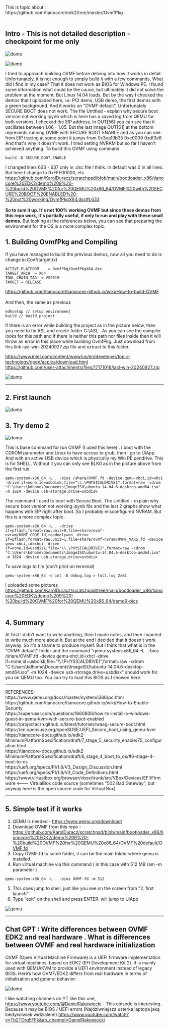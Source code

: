 <br />
This is topic about : https://github.com/tianocore/edk2/tree/master/OvmfPkg
<br /><br />
<h2>Intro - This is not detailed description - checkpoint for me only </h2>

![dump](https://github.com/KarolDuracz/scratchpad/blob/main/bootloader_x86/tianocore%20EDK2/demo%209%20-%20build%20OVMF%20for%20QEMU%20x86_64/demo9-pics/output_demo9.gif?raw=true)

![dump](https://github.com/KarolDuracz/scratchpad/blob/main/bootloader_x86/tianocore%20EDK2/demo%209%20-%20build%20OVMF%20for%20QEMU%20x86_64/demo9-pics/output-demo9-2.gif?raw=true)

I tried to approach building OVMF before delving into how it works in detail. Unfortunately, it is not enough to simply build it with a few commands. What did I find in my case? That it does not work as BIOS for Windows PE. I found some information what could be the cause, but ultimately it did not solve the problem at the moment. But Linux 14.04 loads. But by the way I checked the demos that I uploaded here, i.e. PCI demo, USB demo, the first demos with a green background. And it works on "OVMF default". Unfortunately SECURE BOOT does not work. The file Untitled - explain why secure boot version not working.ipynb which is here has a saved log from QEMU for both versions. I checked the EIP address. In OUT[56] ​​you can see that it oscillates between 1.06 - 1.05. But the last image OUT[61] at the bottom represents running OVMF with SECURE BOOT ENABLE and as you can see from EIP tracing at some point it jumps from
0x3ea19b35
0xe0000
0xdf3e8
And that's why it doesn't work. I tried setting NVRAM but so far I haven't achieved anything. To build this OVMF using command 

```
build -D SECURE_BOOT_ENABLE
```
I changed lines 633 - 637 only in .dsc file I think. In default was 0 in all lines. But here I change to 0xFFF00000, etc.
https://github.com/KarolDuracz/scratchpad/blob/main/bootloader_x86/tianocore%20EDK2/demo%209%20-%20build%20OVMF%20for%20QEMU%20x86_64/OVMF%20with%20SECURE%20BOOT%20ENABLED%20-%20not%20working/OvmfPkgX64.dsc#L633
<br /><br />
<b>So to sum it up. It's not 100% working OVMF but since these demos from this repo work, it's partially useful, if only to run and play with these small demos.</b> But looking at the references below, you can see that preparing the environment for the OS is a more complex topic. <br />
<h2>1. Building OvmfPkg and Compiling</h2>
If you have managed to build the previous demos, now all you need to do is change in Conf/target.txt

```
ACTIVE_PLATFORM    = OvmfPkg/OvmfPkgX64.dsc
TARGET_ARCH  = X64
TOOL_CHAIN_TAG  = VS2019
TARGET = RELEASE
```

https://github.com/tianocore/tianocore.github.io/wiki/How-to-build-OVMF
<br /><br />
And then, the same as previous

```
edksetup // setup environment
build // build project
```

If there is an error while building the project as in the picture below, then you need to fix ASL and craete folder C:\ASL . As you can see the compiler looks for this path and if there is neither this path nor files inside then it will throw an error in this place while building OvmfPkg. Just download from this link iasl-win-20240927.zip file and extract to this folder. <br />

https://www.intel.com/content/www/us/en/developer/topic-technology/open/acpica/download.html <br />
https://github.com/user-attachments/files/17171016/iasl-win-20240927.zip 

![dump](https://github.com/KarolDuracz/scratchpad/blob/main/bootloader_x86/tianocore%20EDK2/demo%209%20-%20build%20OVMF%20for%20QEMU%20x86_64/demo9-pics/jesli%20jest%20taki%20blad%20potrzeba%20ASL.png?raw=true)

<hr>
<h2>2. First launch</h2>

![dump](https://github.com/KarolDuracz/scratchpad/blob/main/bootloader_x86/tianocore%20EDK2/demo%209%20-%20build%20OVMF%20for%20QEMU%20x86_64/demo9-pics/pierwsze%20uruchomienie%20po%20zbudowaniu.png?raw=true)

<h2>3. Try demo 2</h2>

![dump](https://github.com/KarolDuracz/scratchpad/blob/main/bootloader_x86/tianocore%20EDK2/demo%209%20-%20build%20OVMF%20for%20QEMU%20x86_64/demo9-pics/220%20-%2027-02-2025%20-%20to%20bylo%20demo%202%20chyba.png?raw=true)

This is base command for run OVMF (I used this here) . I boot with the CDROM parameter and Linux to have access to grub, then I go to UiApp. And with an active USB device which is physically my Win PE pendrive. This is for SHELL. Without it you can only see BLK0 as in the picture above from the first run.

```
qemu-system-x86_64 -L . -bios /share/OVMF.fd -device qemu-xhci,id=xhci -drive if=none,id=usbdisk,file="\\.\PHYSICALDRIVE1",format=raw -cdrom "C:\Users\kdhome\Documents\ImageISO\ubuntu-14.04.6-desktop-amd64.iso" -m 1024 -device usb-storage,drive=usbdisk
```

The command I used to boot with Secure Boot. The Untitled - explain why secure boot version not working.ipynb file and the last 2 graphs show what happens with EIP right after boot. So I probably misconfigured NVRAM. But this is a more complex topic.
```
qemu-system-x86_64 -L . -drive if=pflash,format=raw,unit=0,file=share/ovmf-nvram/OVMF_CODE.fd,readonly=on -drive if=pflash,format=raw,unit=1,file=share/ovmf-nvram/OVMF_VARS.fd -device qemu-xhci,id=xhci -drive if=none,id=usbdisk,file="\\.\PHYSICALDRIVE1",format=raw -cdrom "C:\Users\kdhome\Documents\ImageISO\ubuntu-14.04.6-desktop-amd64.iso" -m 1024 -device usb-storage,drive=usbdisk
```

To save logs to file (don't print on terminal)

```
qemu-system-x86_64 -d int -D debug.log > full.log 2>&1
```

I uploaded some pictures
https://github.com/KarolDuracz/scratchpad/tree/main/bootloader_x86/tianocore%20EDK2/demo%209%20-%20build%20OVMF%20for%20QEMU%20x86_64/demo9-pics
<br /><br />
<h2>4. Summary</h2>
At first I didn't want to write anything, then I made notes, and then I wanted to write much more about it. But at the end I decided that it doesn't work anyway. So it's a shame to produce myself. But I think that what is in the "OVMF default" folder and the command "qemu-system-x86_64 -L . -bios /share/OVMF.fd -device qemu-xhci,id=xhci -drive if=none,id=usbdisk,file="\\.\PHYSICALDRIVE1",format=raw -cdrom "C:\Users\kdhome\Documents\ImageISO\ubuntu-14.04.6-desktop-amd64.iso" -m 1024 -device usb-storage,drive=usbdisk" should work for you on QEMU too. You can try to load this BIOS as I showed here.
<hr>
REFERENCES: <br />
https://www.qemu.org/docs/master/system/i386/pc.html <br />
https://github.com/tianocore/tianocore.github.io/wiki/How-to-Enable-Security <br />
https://superuser.com/questions/1660806/how-to-install-a-windows-guest-in-qemu-kvm-with-secure-boot-enabled <br />
https://projectacrn.github.io/latest/tutorials/waag-secure-boot.html <br />
https://en.opensuse.org/openSUSE:UEFI_Secure_boot_using_qemu-kvm <br />
https://tianocore-docs.github.io/edk2-MinimumPlatformSpecification/draft/7_stage_5_security_enable/75_configuration.html <br />
https://tianocore-docs.github.io/edk2-MinimumPlatformSpecification/draft/6_stage_4_boot_to_os/#6-stage-4-boot-to-os <br />
https://uefi.org/specs/PI/1.8/V3_Design_Discussion.html <br />
https://uefi.org/specs/PI/1.8/V3_Code_Definitions.html <br />
https://www.virtualbox.org/browser/vbox/trunk/src/VBox/Devices/EFI/Firmware <--- VirtualBox code source (sometimes "502 Bad Gateway", but anyway here is the open source code for Virtual Box)

<hr>
<h2>5. Simple test if it works</h2>

1. QEMU is needed - https://www.qemu.org/download/ <br />
2. Download OVMF from this repo - https://github.com/KarolDuracz/scratchpad/blob/main/bootloader_x86/tianocore%20EDK2/demo%209%20-%20build%20OVMF%20for%20QEMU%20x86_64/OVMF%20default/OVMF.fd<br />
3. Copy OVMF.fd to some folder, it can be the main folder where qemu is installed.
4. Run virtual machine via this command ( in this case with 512 MB ram -m parameter )

```
qemu-system-x86_64 -L . -bios OVMF.fd -m 512
```
5. This does jump to shell, just like you see on the screen from "2. first launch".
6. Type "exit" on the shell and press ENTER. will jump to UiApp

![qemu](https://github.com/KarolDuracz/scratchpad/blob/main/bootloader_x86/tianocore%20EDK2/demo%209%20-%20build%20OVMF%20for%20QEMU%20x86_64/demo9-pics/5%20-%20how%20to%20use%20this%20demo%20on%20qemu.png?raw=true)

<hr>
<h2>Chat GPT : Write differences between OVMF EDK2 and real hardware . What is differences between OVMF and real hardware initialization</h2>
OVMF (Open Virtual Machine Firmware) is a UEFI firmware implementation for virtual machines, based on EDK2 (EFI Development Kit 2). It is mainly used with QEMU/KVM to provide a UEFI environment instead of legacy BIOS. Here’s how OVMF/EDK2 differs from real hardware in terms of initialization and general behavior:



![dump](https://github.com/KarolDuracz/scratchpad/blob/main/bootloader_x86/tianocore%20EDK2/demo%209%20-%20build%20OVMF%20for%20QEMU%20x86_64/demo9-pics/differences%20between%20OVMF%20EDK2%20and%20real%20hardware.png?raw=true)

I like watching channels on YT like this one, https://www.youtube.com/@DanielRakowiecki - This episode is interesting. Because it may be BIOS / UEFI errors (Najdziwniejsza usterka laptopa jaką kiedykolwiek widziałem!) https://www.youtube.com/watch?v=Tb2TOrq5FFk&ab_channel=DanielRakowiecki
